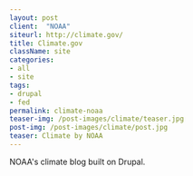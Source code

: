```yaml
---
layout: post
client:  "NOAA"
siteurl: http://climate.gov/
title: Climate.gov
className: site
categories: 
- all
- site
tags:
- drupal
- fed
permalink: climate-noaa
teaser-img: /post-images/climate/teaser.jpg
post-img: /post-images/climate/post.jpg
teaser: Climate by NOAA
---
```

NOAA's climate blog built on Drupal.